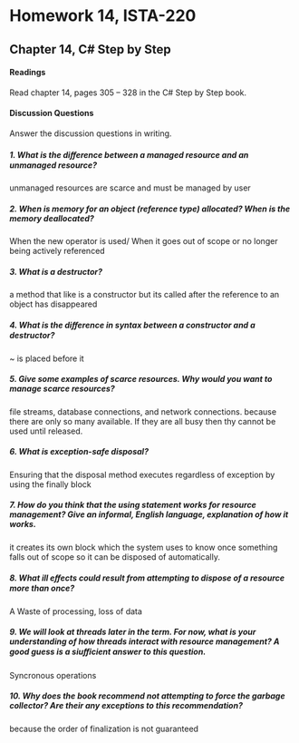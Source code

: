 # Homework 14, ISTA-220
## Chapter 14, C# Step by Step

#### Readings
Read chapter 14, pages 305 – 328 in the C# Step by Step book.
#### Discussion Questions
Answer the discussion questions in writing.
##### 1. What is the diﬀerence between a managed resource and an unmanaged resource?
unmanaged resources are scarce and must be managed by user

##### 2. When is memory for an object (reference type) allocated? When is the memory deallocated?
When the new operator is used/ When it goes out of scope or no longer being actively referenced

##### 3. What is a destructor?
a method that like is a constructor but its called after the reference to an object has disappeared

##### 4. What is the diﬀerence in syntax between a constructor and a destructor?
~ is placed before it

##### 5. Give some examples of scarce resources. Why would you want to manage scarce resources?
file streams, database connections, and network connections. because there are only so many available. If they are all busy then thy cannot be used until released.
##### 6. What is exception-safe disposal?
Ensuring that the disposal method executes regardless of exception by using the finally block


##### 7. How do you think that the using statement works for resource management? Give an informal, English language, explanation of how it works.
it creates its own block which the system uses to know once something falls out of scope so it can be disposed of automatically.

##### 8. What ill eﬀects could result from attempting to dispose of a resource more than once?
A Waste of processing, loss of data

##### 9. We will look at threads later in the term. For now, what is your understanding of how threads interact with resource management? A good guess is a siuﬃcient answer to this question.
Syncronous operations

##### 10. Why does the book recommend not attempting to force the garbage collector? Are their any exceptions to this recommendation?
because the order of finalization is not guaranteed
